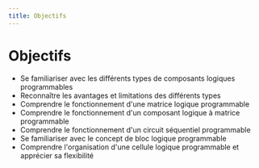 ```yaml
---
title: Objectifs
---
```

# Objectifs

-   Se familiariser avec les différents types de composants logiques programmables
-   Reconnaître les avantages et limitations des différents types
-   Comprendre le fonctionnement d'une matrice logique programmable
-   Comprendre le fonctionnement d'un composant logique à matrice programmable
-   Comprendre le fonctionnement d'un circuit séquentiel programmable
-   Se familiariser avec le concept de bloc logique programmable
-   Comprendre l'organisation d'une cellule logique programmable et
    apprécier sa flexibilité
